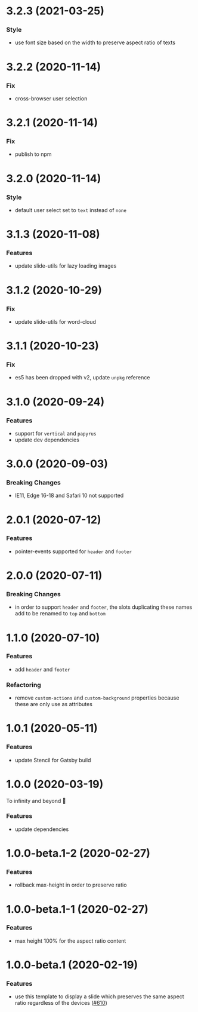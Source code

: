 # 3.2.3 (2021-03-25)

### Style

- use font size based on the width to preserve aspect ratio of texts 

# 3.2.2 (2020-11-14)

### Fix

- cross-browser user selection

# 3.2.1 (2020-11-14)

### Fix

- publish to npm

# 3.2.0 (2020-11-14)

### Style

- default user select set to `text` instead of `none`

# 3.1.3 (2020-11-08)

### Features

- update slide-utils for lazy loading images

# 3.1.2 (2020-10-29)

### Fix

- update slide-utils for word-cloud

# 3.1.1 (2020-10-23)

### Fix

- es5 has been dropped with v2, update `unpkg` reference

# 3.1.0 (2020-09-24)

### Features

- support for `vertical` and `papyrus`
- update dev dependencies

# 3.0.0 (2020-09-03)

### Breaking Changes

- IE11, Edge 16-18 and Safari 10 not supported

# 2.0.1 (2020-07-12)

### Features

- pointer-events supported for `header` and `footer`

# 2.0.0 (2020-07-11)

### Breaking Changes

- in order to support `header` and `footer`, the slots duplicating these names add to be renamed to `top` and `bottom`

# 1.1.0 (2020-07-10)

### Features

- add `header` and `footer`

### Refactoring

- remove `custom-actions` and `custom-background` properties because these are only use as attributes

# 1.0.1 (2020-05-11)

### Features

- update Stencil for Gatsby build

# 1.0.0 (2020-03-19)

To infinity and beyond 🚀

### Features

- update dependencies

# 1.0.0-beta.1-2 (2020-02-27)

### Features

- rollback max-height in order to preserve ratio

# 1.0.0-beta.1-1 (2020-02-27)

### Features

- max height 100% for the aspect ratio content

# 1.0.0-beta.1 (2020-02-19)

### Features

- use this template to display a slide which preserves the same aspect ratio regardless of the devices ([#610](https://github.com/deckgo/deckdeckgo/issues/610))
